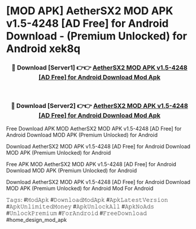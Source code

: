# [MOD APK] AetherSX2 MOD APK v1.5-4248 [AD Free] for Android Download - (Premium Unlocked) for Android xek8q



<div align="center">
<h3>🔴 Download [Server1] 👉👉 <a href="https://momento.my/?title=AetherSX2_MOD_APK_v1.5-4248_[AD_Free]_for_Android_Download">AetherSX2 MOD APK v1.5-4248 [AD Free] for Android Download Mod Apk</a></h3><br>

<h3>🔴 Download [Server2] 👉👉 <a href="https://momento.my/?title=AetherSX2_MOD_APK_v1.5-4248_[AD_Free]_for_Android_Download">AetherSX2 MOD APK v1.5-4248 [AD Free] for Android Download Mod Apk</a></h3>
</div>



Free Download APK MOD AetherSX2 MOD APK v1.5-4248 [AD Free] for Android Download MOD APK (Premium Unlocked) for Android

Download AetherSX2 MOD APK v1.5-4248 [AD Free] for Android Download MOD APK (Premium Unlocked) for Android

Free APK MOD AetherSX2 MOD APK v1.5-4248 [AD Free] for Android Download MOD APK (Premium Unlocked) for Android

Download AetherSX2 MOD APK v1.5-4248 [AD Free] for Android Download MOD APK (Premium Unlocked) for Android Mod For Android

𝚃𝚊𝚐𝚜: #𝙼𝚘𝚍𝙰𝚙𝚔 #𝙳𝚘𝚠𝚗𝚕𝚘𝚊𝚍𝙼𝚘𝚍𝙰𝚙𝚔 #𝙰𝚙𝚔𝙻𝚊𝚝𝚎𝚜𝚝𝚅𝚎𝚛𝚜𝚒𝚘𝚗 #𝙰𝚙𝚔𝚄𝚗𝚕𝚒𝚖𝚒𝚝𝚎𝚍𝙼𝚘𝚗𝚎𝚢 #𝙰𝚙𝚔𝚄𝚗𝚕𝚘𝚌𝚔𝙰𝚕𝚕 #𝙰𝚙𝚔𝙽𝚘𝙰𝚍𝚜 #𝚄𝚗𝚕𝚘𝚌𝚔𝙿𝚛𝚎𝚖𝚒𝚞𝚖 #𝙵𝚘𝚛𝙰𝚗𝚍𝚛𝚘𝚒𝚍 #𝙵𝚛𝚎𝚎𝙳𝚘𝚠𝚗𝚕𝚘𝚊𝚍 #home_design_mod_apk
